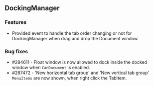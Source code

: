 ## DockingManager

### Features

* Provided event to handle the tab order changing or not for DockingManager when drag and drop the Document window.

### Bug fixes

* \#284611 - Float window is now allowed to dock inside the docked window when `CanDocument` is enabled.
* \#287472 - 'New horizontal tab group' and 'New vertical tab group' `MenuItems` are now shown, when right click the TabItem.
